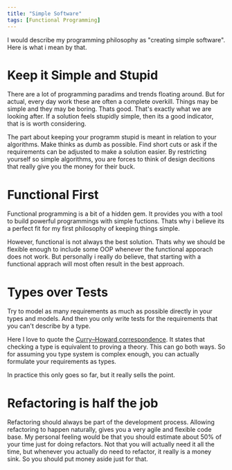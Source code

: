 ```yaml
---
title: "Simple Software"
tags: [Functional Programming]
---
```

I would describe my programming philosophy as "creating simple software".
Here is what i mean by that.

# Keep it Simple and Stupid

There are a lot of programming paradims and trends floating around.
But for actual, every day work these are often a complete overkill.
Things may be simple and they may be boring. Thats good. That's exactly what we are looking after.
If a solution feels stupidly simple, then its a good indicator, that is is worth considering.

The part about keeping your programm stupid is meant in relation to your algorithms.
Make thinks as dumb as possible. Find short cuts or ask if the requirements can be adjusted to make a solution easier.
By restricting yourself so simple algorithms, you are forces to think of design decitions that really give you the money for their buck.

# Functional First

Functional programming is a bit of a hidden gem.
It provides you with a tool to build powerful programmings with simple fuctions.
Thats why i believe its a perfect fit for my first philosophy of keeping things simple.

However, functional is not always the best solution.
Thats why we should be flexible enough to include some OOP whenever the functional apporach does not work.
But personally i really do believe, that starting with a functional apprach will most often result in the best approach.

# Types over Tests

Try to model as many requirements as much as possible directly in your types and models.
And then you only write tests for the requirements that you can't describe by a type.

Here I love to quote the [Curry–Howard correspondence](https://en.wikipedia.org/wiki/Curry%E2%80%93Howard_correspondence).
It states that checking a type is equivalent to proving a theory. This can go both ways.
So for assuming you type system is complex enough, you can actually formulate your requirements as types.

In practice this only goes so far, but it really sells the point.

# Refactoring is half the job

Refactoring should always be part of the development process.
Allowing refactoring to happen naturally, gives you a very agile and flexible code base.
My personal feeling would be that you should estimate about 50% of your time just for doing refactors.
Not that you will actually need it all the time, but whenever you actually do need to refactor, it really is a money sink.
So you should put money aside just for that.
